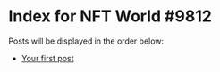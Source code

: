 # Index for NFT World #9812
Posts will be displayed in the order below:

- [Your first post](./001-first.md)

